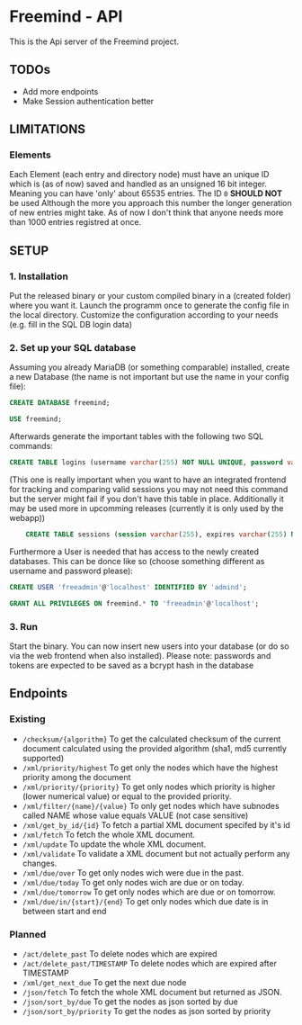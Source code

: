 # Freemind - API
This is the Api server of the Freemind project.

## TODOs
- Add more endpoints
- Make Session authentication better

## LIMITATIONS
### Elements
Each Element (each entry and directory node) must have an unique ID which is
(as of now) saved and handled as an unsigned 16 bit integer. Meaning you can
have 'only' about 65535 entries. The ID `0` **SHOULD NOT** be used Although
the more you approach this number the longer generation of new entries might
take. As of now I don't think that anyone needs more than 1000 entries
registred at once.

## SETUP
### 1. Installation
Put the released binary or your custom compiled binary
in a (created folder) where you want it. Launch the
programm once to generate the config file in the local
directory. Customize the configuration according to your
needs (e.g. fill in the SQL DB login data)

### 2. Set up your SQL database
Assuming you already MariaDB (or something comparable)
installed, create a new Database (the name is not important
but use the name in your config file): 

```sql
CREATE DATABASE freemind;
```
```sql
USE freemind;
```

Afterwards generate
the important tables with the following two SQL commands:

```sql
CREATE TABLE logins (username varchar(255) NOT NULL UNIQUE, password varchar(255) NOT NULL, token varchar(255) NOT NULL UNIQUE, id int, PRIMARY KEY (id));
```

(This one is really important when you want to have an integrated frontend for
tracking and comparing valid sessions you may not need this command but the
server might fail if you don't have this table in place. Additionally it
may be used more in upcomming releases (currently it is only used by the webapp))
```sql
    CREATE TABLE sessions (session varchar(255), expires varchar(255) NOT NULL, id int NOT NULL, PRIMARY KEY(session));
```

Furthermore a User is needed that has access to the newly created databases.
This can be donce like so (choose something different as username and password please):
```sql
CREATE USER 'freeadmin'@'localhost' IDENTIFIED BY 'admind';
```
```sql
GRANT ALL PRIVILEGES ON freemind.* TO 'freeadmin'@'localhost';
```

### 3. Run
Start the binary. You can now insert new users into your database (or do so via the web frontend when also installed).
Please note: passwords and tokens are expected to be saved as a
bcrypt hash in the database

## Endpoints
### Existing
- `/checksum/{algorithm}` To get the calculated checksum of the current document calculated using the provided algorithm (sha1, md5 currently supported)
- `/xml/priority/highest` To get only the nodes which have the highest priority among the document
- `/xml/priority/{priority}` To get only nodes which priority is higher (lower numerical value) or equal to the provided priority.
- `/xml/filter/{name}/{value}` To only get nodes which have subnodes called NAME whose value equals VALUE (not case sensitive)
- `/xml/get_by_id/{id}` To fetch a partial XML document specifed by it's id
- `/xml/fetch` To fetch the whole XML document.
- `/xml/update` To update the whole XML document.
- `/xml/validate` To validate a XML document but not actually perform any changes.
- `/xml/due/over` To get only nodes wich were due in the past.
- `/xml/due/today` To get only nodes wich are due or on today.
- `/xml/due/tomorrow` To get only nodes which are due or on tomorrow.
- `/xml/due/in/{start}/{end}` To get only nodes which due date is in between start and end

### Planned
- `/act/delete_past` To delete nodes which are expired
- `/act/delete_past/TIMESTAMP` To delete nodes which are expired after TIMESTAMP
- `/xml/get_next_due` To get the next due node
- `/json/fetch` To fetch the whole XML document but returned as JSON.
- `/json/sort_by/due` To get the nodes as json sorted by due
- `/json/sort_by/priority` To get the nodes as json sorted by priority